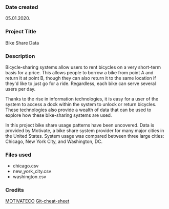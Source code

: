 ### Date created
05.01.2020.

### Project Title
Bike Share Data

### Description
Bicycle-sharing systems allow users to rent bicycles on a very short-term basis for a price. This allows people to borrow a bike from point A and return it at point B, though they can also return it to the same location if they'd like to just go for a ride. Regardless, each bike can serve several users per day.

Thanks to the rise in information technologies, it is easy for a user of the system to access a dock within the system to unlock or return bicycles. These technologies also provide a wealth of data that can be used to explore how these bike-sharing systems are used.

In this project bike share usage patterns have been uncovered.
Data is provided by Motivate, a bike share system provider for many major cities in the United States.
System usage was compared between three large cities: Chicago, New York City, and Washington, DC.

### Files used
* chicago.csv
* new_york_city.csv
* washington.csv

### Credits
[MOTIVATECO](https://www.motivateco.com/)
[Git-cheat-sheet](https://education.github.com/git-cheat-sheet-education.pdf)
